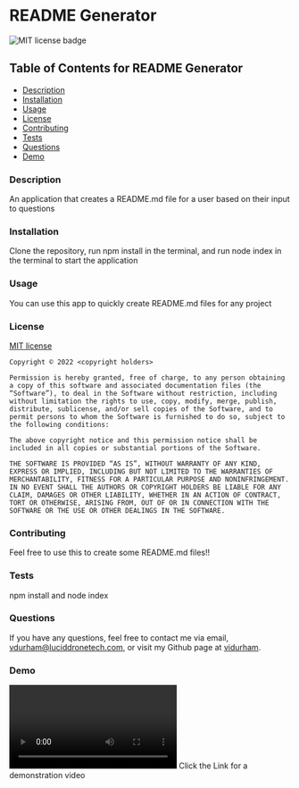 
# README Generator
![MIT license badge](https://img.shields.io/badge/License-MIT-red.svg)

## Table of Contents for README Generator
- [Description](#description)
- [Installation](#installation)
- [Usage](#usage)
- [License](#license)
- [Contributing](#contributing)
- [Tests](#tests)
- [Questions](#questions)
- [Demo](#demo)

### Description
An application that creates a README.md file for a user based on their input to questions

### Installation
Clone the repository, run npm install in the terminal, and run node index in the terminal to start the application

### Usage
You can use this app to quickly create README.md files for any project

### License
[MIT license](https://opensource.org/licenses/MIT)

    Copyright © 2022 <copyright holders>

    Permission is hereby granted, free of charge, to any person obtaining a copy of this software and associated documentation files (the “Software”), to deal in the Software without restriction, including without limitation the rights to use, copy, modify, merge, publish, distribute, sublicense, and/or sell copies of the Software, and to permit persons to whom the Software is furnished to do so, subject to the following conditions:
    
    The above copyright notice and this permission notice shall be included in all copies or substantial portions of the Software.
    
    THE SOFTWARE IS PROVIDED “AS IS”, WITHOUT WARRANTY OF ANY KIND, EXPRESS OR IMPLIED, INCLUDING BUT NOT LIMITED TO THE WARRANTIES OF MERCHANTABILITY, FITNESS FOR A PARTICULAR PURPOSE AND NONINFRINGEMENT. IN NO EVENT SHALL THE AUTHORS OR COPYRIGHT HOLDERS BE LIABLE FOR ANY CLAIM, DAMAGES OR OTHER LIABILITY, WHETHER IN AN ACTION OF CONTRACT, TORT OR OTHERWISE, ARISING FROM, OUT OF OR IN CONNECTION WITH THE SOFTWARE OR THE USE OR OTHER DEALINGS IN THE SOFTWARE.

### Contributing
Feel free to use this to create some README.md files!!

### Tests
npm install and node index

### Questions
If you have any questions, feel free to contact me via email, vdurham@luciddronetech.com, or visit my Github page at [vidurham](https://github.com/vidurham).

### Demo
![Demo](https://user-images.githubusercontent.com/98104995/166803615-1ddefcfa-1627-4820-b4b9-bcaa89fc7f42.mp4) Click the Link for a demonstration video
